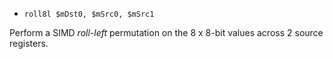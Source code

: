* `roll8l $mDst0, $mSrc0, $mSrc1`

Perform a SIMD *roll-left* permutation on the 8 x 8-bit values across 2
source registers.
